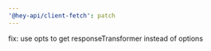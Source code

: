 ```yaml
---
'@hey-api/client-fetch': patch
---
```


fix: use opts to get responseTransformer instead of options

